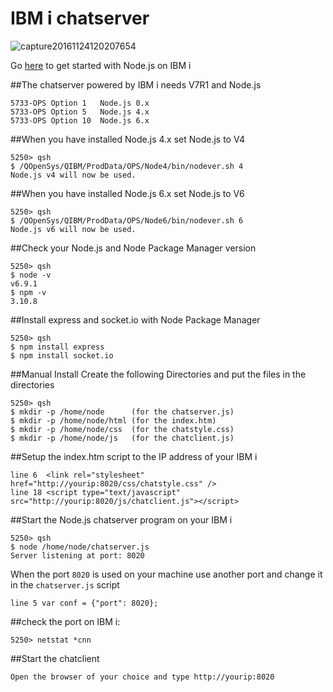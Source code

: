 # IBM i chatserver
![capture20161124120207654](https://cloud.githubusercontent.com/assets/10383523/20596586/8cef6ff8-b23f-11e6-9e84-5fe6ab2854f9.png)

Go [here](https://www.ibm.com/developerworks/community/wikis/home?lang=en#!/wiki/IBM%20i%20Technology%20Updates/page/Node.js) to get started with Node.js on IBM i

##The chatserver powered by IBM i needs V7R1 and Node.js
```
5733-OPS Option 1 	Node.js 0.x
5733-OPS Option 5 	Node.js 4.x
5733-OPS Option 10 	Node.js 6.x
```

##When you have installed Node.js 4.x set Node.js to V4
```
5250> qsh
$ /QOpenSys/QIBM/ProdData/OPS/Node4/bin/nodever.sh 4
Node.js v4 will now be used. 
```
##When you have installed Node.js 6.x set Node.js to V6
```
5250> qsh
$ /QOpenSys/QIBM/ProdData/OPS/Node6/bin/nodever.sh 6
Node.js v6 will now be used. 
```

##Check your Node.js and Node Package Manager version

```
5250> qsh
$ node -v
v6.9.1
$ npm -v
3.10.8
```

##Install express and socket.io with Node Package Manager

```
5250> qsh
$ npm install express
$ npm install socket.io 
```

##Manual Install
Create the following Directories and put the files in the directories

```
5250> qsh
$ mkdir -p /home/node      (for the chatserver.js)
$ mkdir -p /home/node/html (for the index.htm)
$ mkdir -p /home/node/css  (for the chatstyle.css)
$ mkdir -p /home/node/js   (for the chatclient.js)
```

##Setup the index.htm script to the IP address of your IBM i

```
line 6  <link rel="stylesheet" href="http://yourip:8020/css/chatstyle.css" /> 
line 18 <script type="text/javascript" src="http://yourip:8020/js/chatclient.js"></script>
```

##Start the Node.js chatserver program on your IBM i

```
5250> qsh
$ node /home/node/chatserver.js
Server listening at port: 8020 
```

When the port `8020` is used on your machine use another port and change it in the `chatserver.js` script
```
line 5 var conf = {"port": 8020};
```

##check the port on IBM i: 

```
5250> netstat *cnn
```

##Start the chatclient

```
Open the browser of your choice and type http://yourip:8020
```
